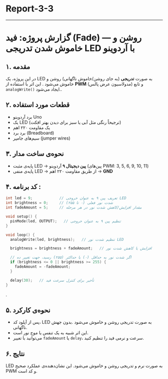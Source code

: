 # Report-3-3



---

# گزارش پروژه: فید (Fade) — روشن و خاموش شدن تدریجی LED با آردوینو

## ۱. مقدمه  
در این پروژه، یک LED به صورت **تدریجی** (به جای روشن/خاموش ناگهانی) روشن و خاموش می‌شود  . این اثر با استفاده از **PWM** (مدولاسیون عرض پالس) و تابع `analogWrite()` ایجاد می‌شود..

## ۲. قطعات مورد استفاده  
- برد آردوینو Uno  
- یک LED (ترجیحاً رنگی مثل آبی یا سبز برای دیدن بهتر افکت)  
- یک مقاومت ۲۲۰ اهم  
- برد برد (Breadboard)  
- سیم‌های جامپر (jumper wires)


## ۳. نحوه‌ی ساخت مدار  
- پایه‌ی مثبت LED → **پین دیجیتال ۹** آردوینو (پین‌های PWM: 3, 5, 6, 9, 10, 11)  
- پایه‌ی منفی LED → از طریق مقاومت ۲۲۰ اهم → **GND**



## ۴. کد برنامه :

```cpp
int led = 9;            // تعریف پین ۹ به عنوان خروجی LED
int brightness = 0;     // شدت نور فعلی (۰ تا ۲۵۵)
int fadeAmount = 5;     // مقدار افزایش/کاهش شدت نور در هر مرحله

void setup() {
  pinMode(led, OUTPUT);   // تنظیم پین ۹ به عنوان خروجی
}

void loop() {
  analogWrite(led, brightness);   // تنظیم شدت نور LED

  brightness = brightness + fadeAmount;   // افزایش یا کاهش شدت نور

  // اگر شدت نور به حداقل (۰) یا حداکثر (۲۵۵) رسید، جهت تغییر ده
  if (brightness <= 0 || brightness >= 255) {
    fadeAmount = -fadeAmount;
  }

  delay(30);   // تأخیر برای کنترل سرعت فید
}
```
.

## ۵. نحوه‌ی کارکرد  
- پس از آپلود کد، LED به صورت تدریجی روشن و خاموش می‌شود .بدون جهش ناگهانی.  
- این اثر شبیه به یک تنفس یا موج نور است.  
- می‌توانید با تغییر `fadeAmount` یا `delay`، سرعت و نرمی فید را تنظیم کنید.

## ۶. نتایج  
LED به صورت نرم و تدریجی روشن و خاموش می‌شود. این نشان‌دهنده‌ی عملکرد صحیح PWM و کد است.
